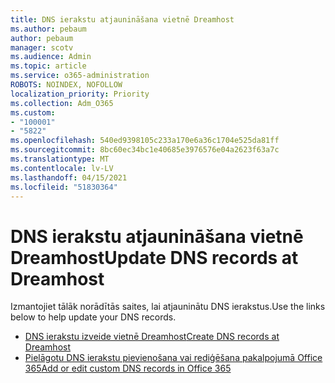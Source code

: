 ```yaml
---
title: DNS ierakstu atjaunināšana vietnē Dreamhost
ms.author: pebaum
author: pebaum
manager: scotv
ms.audience: Admin
ms.topic: article
ms.service: o365-administration
ROBOTS: NOINDEX, NOFOLLOW
localization_priority: Priority
ms.collection: Adm_O365
ms.custom:
- "100001"
- "5822"
ms.openlocfilehash: 540ed9398105c233a170e6a36c1704e525da81ff
ms.sourcegitcommit: 8bc60ec34bc1e40685e3976576e04a2623f63a7c
ms.translationtype: MT
ms.contentlocale: lv-LV
ms.lasthandoff: 04/15/2021
ms.locfileid: "51830364"
---
```

# <a name="update-dns-records-at-dreamhost"></a><span data-ttu-id="6105d-102">DNS ierakstu atjaunināšana vietnē Dreamhost</span><span class="sxs-lookup"><span data-stu-id="6105d-102">Update DNS records at Dreamhost</span></span>

<span data-ttu-id="6105d-103">Izmantojiet tālāk norādītās saites, lai atjauninātu DNS ierakstus.</span><span class="sxs-lookup"><span data-stu-id="6105d-103">Use the links below to help update your DNS records.</span></span>

- [<span data-ttu-id="6105d-104">DNS ierakstu izveide vietnē Dreamhost</span><span class="sxs-lookup"><span data-stu-id="6105d-104">Create DNS records at Dreamhost</span></span>](https://docs.microsoft.com/microsoft-365/admin/dns/create-dns-records-at-dreamhost?view=o365-worldwide)
- [<span data-ttu-id="6105d-105">Pielāgotu DNS ierakstu pievienošana vai rediģēšana pakalpojumā Office 365</span><span class="sxs-lookup"><span data-stu-id="6105d-105">Add or edit custom DNS records in Office 365</span></span>](https://docs.microsoft.com/microsoft-365/admin/setup/add-domain#add-or-edit-custom-dns-records)